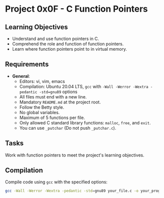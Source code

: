# Project 0x0F - C Function Pointers

## Learning Objectives

- Understand and use function pointers in C.
- Comprehend the role and function of function pointers.
- Learn where function pointers point to in virtual memory.

## Requirements

- **General**:
  - Editors: vi, vim, emacs
  - Compilation: Ubuntu 20.04 LTS, `gcc` with `-Wall -Werror -Wextra -pedantic -std=gnu89` options
  - All files must end with a new line.
  - Mandatory `README.md` at the project root.
  - Follow the Betty style.
  - No global variables.
  - Maximum of 5 functions per file.
  - Only allowed C standard library functions: `malloc`, `free`, and `exit`.
  - You can use `_putchar` (Do not push `_putchar.c`).
  
## Tasks

Work with function pointers to meet the project's learning objectives.

## Compilation

Compile code using `gcc` with the specified options:

```bash
gcc -Wall -Werror -Wextra -pedantic -std=gnu89 your_file.c -o your_program

